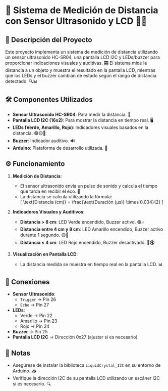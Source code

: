# 🚀 Sistema de Medición de Distancia con Sensor Ultrasonido y LCD 📏💡

## 📝 Descripción del Proyecto
Este proyecto implementa un sistema de medición de distancia utilizando un sensor ultrasonido HC-SR04, una pantalla LCD I2C y LEDs/buzzer para proporcionar indicaciones visuales y auditivas. 🎛️ El sistema mide la distancia a un objeto y muestra el resultado en la pantalla LCD, mientras que los LEDs y el buzzer cambian de estado según el rango de distancia detectado. 🔍📊

## 🛠️ Componentes Utilizados
- **Sensor Ultrasonido HC-SR04**: Para medir la distancia. 📡
- **Pantalla LCD I2C (16x2)**: Para mostrar la distancia en tiempo real. 🖥️
- **LEDs (Verde, Amarillo, Rojo)**: Indicadores visuales basados en la distancia. 🟢🟡🔴
- **Buzzer**: Indicador auditivo. 🔊
- **Arduino**: Plataforma de desarrollo utilizada. 🤖

## ⚙️ Funcionamiento
1. **Medición de Distancia**:
   - El sensor ultrasonido envía un pulso de sonido y calcula el tiempo que tarda en recibir el eco. 🌊
   - La distancia se calcula utilizando la fórmula:  
     \[
     \text{Distancia (cm)} = \frac{\text{Duración (µs)} \times 0.034}{2}
     \]

2. **Indicadores Visuales y Auditivos**:
   - **Distancia > 8 cm**: LED Verde encendido, Buzzer activo. 🟢🎶
   - **Distancia entre 4 cm y 8 cm**: LED Amarillo encendido, Buzzer activo durante 1 segundo. 🟡🔔
   - **Distancia ≤ 4 cm**: LED Rojo encendido, Buzzer desactivado. 🔴🔇

3. **Visualización en Pantalla LCD**:
   - La distancia medida se muestra en tiempo real en la pantalla LCD. 📊

## 🔌 Conexiones
- **Sensor Ultrasonido**:
  - `Trigger` → Pin 26
  - `Echo` → Pin 27
- **LEDs**:
  - Verde → Pin 22
  - Amarillo → Pin 23
  - Rojo → Pin 24
- **Buzzer** → Pin 25
- **Pantalla LCD I2C** → Dirección 0x27 (ajustar si es necesario)

## 📝 Notas
- Asegúrese de instalar la biblioteca `LiquidCrystal_I2C` en su entorno de Arduino. 📥
- Verifique la dirección I2C de su pantalla LCD utilizando un escáner I2C si es necesario. 🔍
